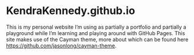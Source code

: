 # KendraKennedy.github.io

This is my personal website I’m using as partially a portfolio and partially a playground while I’m learning and playing around with GitHub Pages. This site makes use of the Cayman theme, more about which can be found here https://github.com/jasonlong/cayman-theme. 
